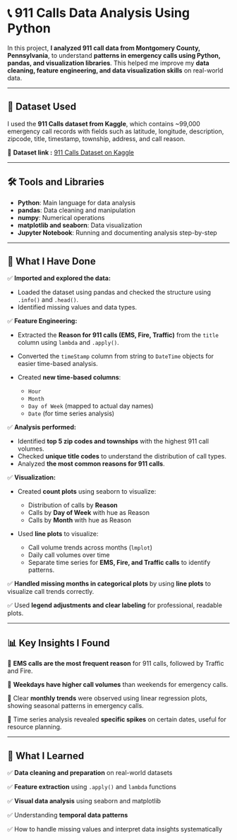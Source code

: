 # 📞 911 Calls Data Analysis Using Python

In this project, **I analyzed 911 call data from Montgomery County, Pennsylvania**, to understand **patterns in emergency calls using Python, pandas, and visualization libraries**. This helped me improve my **data cleaning, feature engineering, and data visualization skills** on real-world data.

---

## 📂 Dataset Used

I used the **911 Calls dataset from Kaggle**, which contains \~99,000 emergency call records with fields such as latitude, longitude, description, zipcode, title, timestamp, township, address, and call reason.

📌 **Dataset link :** [911 Calls Dataset on Kaggle](https://www.kaggle.com/datasets/mchirico/montcoalert)

---

## 🛠️ Tools and Libraries

* **Python**: Main language for data analysis
* **pandas**: Data cleaning and manipulation
* **numpy**: Numerical operations
* **matplotlib and seaborn**: Data visualization
* **Jupyter Notebook**: Running and documenting analysis step-by-step

---

## 🚩 What I Have Done

✅ **Imported and explored the data:**

* Loaded the dataset using pandas and checked the structure using `.info()` and `.head()`.
* Identified missing values and data types.

✅ **Feature Engineering:**

* Extracted the **Reason for 911 calls (EMS, Fire, Traffic)** from the `title` column using `lambda` and `.apply()`.
* Converted the `timeStamp` column from string to `DateTime` objects for easier time-based analysis.
* Created **new time-based columns**:

  * `Hour`
  * `Month`
  * `Day of Week` (mapped to actual day names)
  * `Date` (for time series analysis)

✅ **Analysis performed:**

* Identified **top 5 zip codes and townships** with the highest 911 call volumes.
* Checked **unique title codes** to understand the distribution of call types.
* Analyzed **the most common reasons for 911 calls**.

✅ **Visualization:**

* Created **count plots** using seaborn to visualize:

  * Distribution of calls by **Reason**
  * Calls by **Day of Week** with hue as Reason
  * Calls by **Month** with hue as Reason
* Used **line plots** to visualize:

  * Call volume trends across months (`lmplot`)
  * Daily call volumes over time
  * Separate time series for **EMS, Fire, and Traffic calls** to identify patterns.

✅ **Handled missing months in categorical plots** by using **line plots** to visualize call trends correctly.

✅ Used **legend adjustments and clear labeling** for professional, readable plots.

---

## 📊 Key Insights I Found

📌 **EMS calls are the most frequent reason** for 911 calls, followed by Traffic and Fire.

📌 **Weekdays have higher call volumes** than weekends for emergency calls.

📌 Clear **monthly trends** were observed using linear regression plots, showing seasonal patterns in emergency calls.

📌 Time series analysis revealed **specific spikes** on certain dates, useful for resource planning.

---

## 📌 What I Learned

✅ **Data cleaning and preparation** on real-world datasets

✅ **Feature extraction** using `.apply()` and `lambda` functions

✅ **Visual data analysis** using seaborn and matplotlib

✅ Understanding **temporal data patterns**

✅ How to handle missing values and interpret data insights systematically
